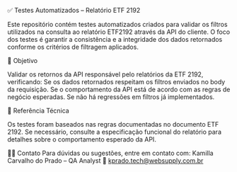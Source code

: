 ✅ Testes Automatizados – Relatório ETF 2192

Este repositório contém testes automatizados criados para validar os filtros utilizados na consulta ao relatório ETF2192 através da API do cliente. 
O foco dos testes é garantir a consistência e a integridade dos dados retornados conforme os critérios de filtragem aplicados.

📌 Objetivo

Validar os retornos da API responsável pelo relatórios da ETF 2192, verificando:
Se os dados retornados respeitam os filtros enviados no body da requisição.
Se o comportamento da API está de acordo com as regras de negócio esperadas.
Se não há regressões em filtros já implementados.

📄 Referência Técnica

Os testes foram baseados nas regras documentadas no documento ETF 2192. 
Se necessário, consulte a especificação funcional do relatório para detalhes sobre o comportamento esperado da API.

👩‍💻 Contato
Para dúvidas ou sugestões, entre em contato com:
Kamilla Carvalho do Prado – QA Analyst
📧 kprado.tech@websupply.com.br
